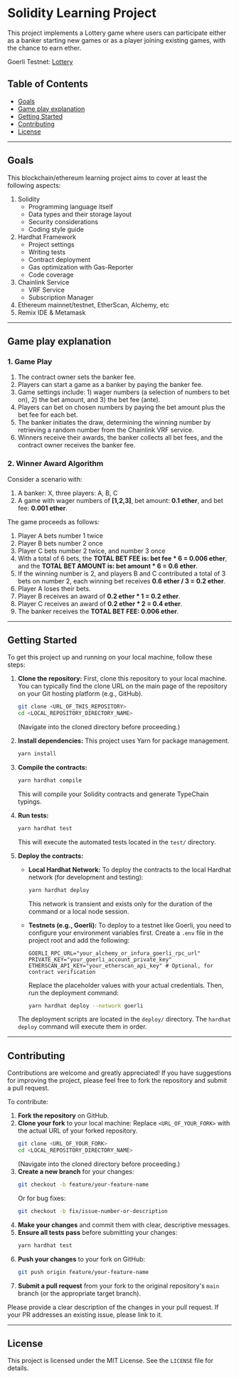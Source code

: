 # Solidity Learning Project

This project implements a Lottery game where users can participate either as a banker starting new games or as a player joining existing games, with the chance to earn ether.

Goerli Testnet: [Lottery](https://goerli.etherscan.io/address/0x24326c8d6ea12bd09620c6b069addc135c383cda)

## Table of Contents

* [Goals](#goals)
* [Game play explanation](#game-play-explanation)
* [Getting Started](#getting-started)
* [Contributing](#contributing)
* [License](#license)

---

## Goals

This blockchain/ethereum learning project aims to cover at least the following aspects:

1. Solidity
    * Programming language itself
    * Data types and their storage layout
    * Security considerations
    * Coding style guide
2. Hardhat Framework
    * Project settings
    * Writing tests
    * Contract deployment
    * Gas optimization with Gas-Reporter
    * Code coverage
3. Chainlink Service
    * VRF Service
    * Subscription Manager
4. Ethereum mainnet/testnet, EtherScan, Alchemy, etc
5. Remix IDE & Metamask

---

## Game play explanation

### 1. Game Play

1. The contract owner sets the banker fee.
2. Players can start a game as a banker by paying the banker fee.
3. Game settings include: 1) wager numbers (a selection of numbers to bet on), 2) the bet amount, and 3) the bet fee (ante).
4. Players can bet on chosen numbers by paying the bet amount plus the bet fee for each bet.
5. The banker initiates the draw, determining the winning number by retrieving a random number from the Chainlink VRF service.
6. Winners receive their awards, the banker collects all bet fees, and the contract owner receives the banker fee.

### 2. Winner Award Algorithm

Consider a scenario with:

1. A banker: X, three players: A, B, C
2. A game with wager numbers of **[1,2,3]**, bet amount: **0.1 ether**, and bet fee: **0.001 ether**.

The game proceeds as follows:

1. Player A bets number 1 twice
2. Player B bets number 2 once
3. Player C bets number 2 twice, and number 3 once
4. With a total of 6 bets, the **TOTAL BET FEE is: bet fee \* 6 = 0.006 ether**, and the **TOTAL BET AMOUNT is: bet amount \* 6 = 0.6 ether**.
5. If the winning number is 2, and players B and C contributed a total of 3 bets on number 2, each winning bet receives **0.6 ether / 3 = 0.2 ether**.
6. Player A loses their bets.
7. Player B receives an award of **0.2 ether \* 1 = 0.2 ether**.
8. Player C receives an award of **0.2 ether \* 2 = 0.4 ether**.
9. The banker receives the **TOTAL BET FEE: 0.006 ether**.

---

## Getting Started

To get this project up and running on your local machine, follow these steps:

1.  **Clone the repository:**
    First, clone this repository to your local machine. You can typically find the clone URL on the main page of the repository on your Git hosting platform (e.g., GitHub).
    ```bash
    git clone <URL_OF_THIS_REPOSITORY>
    cd <LOCAL_REPOSITORY_DIRECTORY_NAME>
    ```
    (Navigate into the cloned directory before proceeding.)

2.  **Install dependencies:**
    This project uses Yarn for package management.
    ```bash
    yarn install
    ```

3.  **Compile the contracts:**
    ```bash
    yarn hardhat compile
    ```
    This will compile your Solidity contracts and generate TypeChain typings.

4.  **Run tests:**
    ```bash
    yarn hardhat test
    ```
    This will execute the automated tests located in the `test/` directory.

5.  **Deploy the contracts:**

    *   **Local Hardhat Network:**
        To deploy the contracts to the local Hardhat network (for development and testing):
        ```bash
        yarn hardhat deploy
        ```
        This network is transient and exists only for the duration of the command or a local node session.

    *   **Testnets (e.g., Goerli):**
        To deploy to a testnet like Goerli, you need to configure your environment variables first. Create a `.env` file in the project root and add the following:
        ```
        GOERLI_RPC_URL="your_alchemy_or_infura_goerli_rpc_url"
        PRIVATE_KEY="your_goerli_account_private_key"
        ETHERSCAN_API_KEY="your_etherscan_api_key" # Optional, for contract verification
        ```
        Replace the placeholder values with your actual credentials.
        Then, run the deployment command:
        ```bash
        yarn hardhat deploy --network goerli
        ```

    The deployment scripts are located in the `deploy/` directory. The `hardhat deploy` command will execute them in order.

---

## Contributing

Contributions are welcome and greatly appreciated! If you have suggestions for improving the project, please feel free to fork the repository and submit a pull request.

To contribute:

1.  **Fork the repository** on GitHub.
2.  **Clone your fork** to your local machine:
    Replace `<URL_OF_YOUR_FORK>` with the actual URL of your forked repository.
    ```bash
    git clone <URL_OF_YOUR_FORK>
    cd <LOCAL_REPOSITORY_DIRECTORY_NAME>
    ```
    (Navigate into the cloned directory before proceeding.)
3.  **Create a new branch** for your changes:
    ```bash
    git checkout -b feature/your-feature-name
    ```
    Or for bug fixes:
    ```bash
    git checkout -b fix/issue-number-or-description
    ```
4.  **Make your changes** and commit them with clear, descriptive messages.
5.  **Ensure all tests pass** before submitting your changes:
    ```bash
    yarn hardhat test
    ```
6.  **Push your changes** to your fork on GitHub:
    ```bash
    git push origin feature/your-feature-name
    ```
7.  **Submit a pull request** from your fork to the original repository's `main` branch (or the appropriate target branch).

Please provide a clear description of the changes in your pull request. If your PR addresses an existing issue, please link to it.

---

## License

This project is licensed under the MIT License. See the `LICENSE` file for details.
